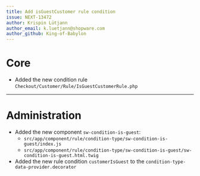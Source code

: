 ```yaml
---
title: Add isGuestCustomer rule condition
issue: NEXT-13472
author: Krispin Lütjann
author_email: k.luetjann@shopware.com
author_github: King-of-Babylon
---
```

# Core
* Added the new condition rule `Checkout/Customer/Rule/IsGuestCustomerRule.php`
___
# Administration
*  Added the new component `sw-condition-is-guest`:
    * `src/app/component/rule/condition-type/sw-condition-is-guest/index.js`
    * `src/app/component/rule/condition-type/sw-condition-is-guest/sw-condition-is-guest.html.twig`
* Added the new rule condition `customerIsGuest` to the `condition-type-data-provider.decorator`
